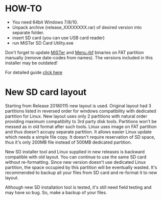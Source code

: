 # HOW-TO

* You need 64bit Windows 7/8/10.
* Unpack archive (release_XXXXXXXX.rar) of desired version into separate folder.
* insert SD card (you can use USB card reader)
* run MiSTer SD Card Utility.exe

Don't forget to update [MiSTer](https://github.com/MiSTer-devel/Main_MiSTer/tree/master/releases) and [Menu.rbf](https://github.com/MiSTer-devel/Menu_MiSTer/tree/master/releases) binaries on FAT partition manually (remove date-codes from names).
The versions included in this installer may be outdated!

For detailed guide [click here](https://github.com/MiSTer-devel/Main_MiSTer/wiki/Beginner-Setup-Guide)


# New SD card layout
Starting from Release 20180115 new layout is used. Original layout had 3 partitions listed in reversed order
for windows compatibility with dedicated partition for Linux. New layout uses only 2 partitions with natural order
providing maximum compatibilty to 3rd party disk tools. Partitions won't be messed as in old format after such tools.
Linux uses image on FAT partition and thus doesn't accupy separate partition. It allows easier Linux update which needs a simple
file copy. It doesn't require reservation of SD space, thus it's only 200MB file instead of 500MB dedicated partition.

New SD installer tool and Linux supplied in new releases is backward compatible with old layout. You can continue to use the same SD card
without re-formatting. Since new version doesn't use dedicated Linux partition, the space occupied by this partition will be eventually
wasted. It's recommended to backup all your files from SD card and re-format it to new layout.

Although new SD installation tool is tested, it's still need field testing and may have so bug. So, make a backup of your files.
